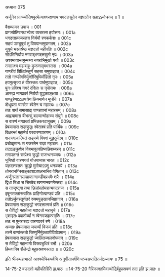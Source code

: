 अध्यायः 075

अर्जुनेन प्राग्ज्योतिषपुरमेत्याश्वरक्षणाय भगदत्तसुतेन यज्ञदत्तेन सहाऽऽयोधनम् ॥ 1 ॥

वैशम्पायन उवाच ।	001  
प्राग्ज्योतिषमथाभ्येत्य व्यचरत्स हयोत्तमः ।	001a  
भगदत्तात्मजस्तत्र निर्ययौ रणकर्कशः ॥	001c  
सहयं पाण्डुपुत्रं तु विषयान्तमुपागतम् ।	002a  
युयुधे भरतश्रेष्ठ यज्ञदत्तो महीपतिः ॥	002c  
सोऽभिनिर्याय नगराद्भगदत्तसुतो नृपः ।	003a  
अश्वमायान्तमुन्मथ्य नगराभिमुखो ययौ ॥	003c  
तमालक्ष्य महाबाहुः कुरूणामृषभस्तदा ।	004a  
गाण्डीवं विक्षिपंस्तूर्णं सहसा समुपाद्रवत् ॥	004c  
ततो गाण्डीवनिर्मुक्तैरिषुभिर्मोहितो नृपः ।	005a  
हयमुत्सृज्य तं वीरस्ततः पार्थमुपाद्रवत् ॥	005c  
पुनः प्रविश्य नगरं दंशितः स नृपोत्तमः ।	006a  
आरुह्य नागप्रवरं निर्ययौ युद्धकाङ्क्षया ॥	006c  
पाण्डुरेणाऽऽतपत्रेण ध्रियमाणेन मूर्धनि ।	007a  
दोधूयता चामरेण श्वेतेन च महारथः ॥	007c  
ततः पार्थं समासाद्य पाण्डवानां महारथम् ।	008a  
आह्वयामास बीभत्सुं बाल्यान्मोहाच्च संयुगे ॥	008c  
स वारणं नगप्रख्यं प्रभिन्नकरटामुखम् ।	009a  
प्रेषयामास सङ्क्रुद्धः श्वेताश्वं प्रति पार्थिवः ॥	009c  
विक्षरन्तं महामेघं परवारणवारणम् ।	010a  
शस्त्रवत्कल्पितं सङ्ख्ये विवशं युद्धदुर्मदम् ॥	010c  
प्रचोद्यमानः स गजस्तेन राज्ञा महाबलः ।	011a  
तदाऽङ्कुशेन विबभावुत्पतिष्यन्निवाम्बरम् ॥	011c  
तमापतन्तं सम्प्रेक्ष्य क्रुद्धो राजन्धनञ्जयः ।	012a  
भूमिष्ठो वारणगतं योधयामास भारत ॥	012c  
यज्ञदत्तस्ततः क्रुद्धो मुमोचाऽऽशु धनञ्जये ।	013a  
तोमरानग्निसङ्काशाञ्शलभानिव वेगितान् ॥	013c  
अर्जुनस्तानसम्प्राप्तान्गाण्डीवप्रभवैः शरैः ।	014a  
द्विधा त्रिधा च चिच्छेद खगमान्खगमैस्तदा ॥	014c  
स तान्दृष्ट्वा तथा छिन्नांस्तोमरान्भगदत्तजः ।	015a  
इषूनसक्तांस्त्वरितः प्राहिणोत्पाण्डवं प्रति ॥	015c  
ततोऽर्जुनस्तूर्णतरं रुक्मपुङ्खानजिह्मगान् ।	016a  
प्रेषयामास सङ्क्रुद्धो भगदत्तात्मजं प्रति ॥	016c  
स तैर्विद्धो महातेजा यज्ञदत्तो महामृधे ।	017a  
भृशाहतः पपातोर्व्यां न त्वेनमजहात्स्मृतिः ॥	017c  
ततः स पुनरारुह्य वारणप्रवरं रणे ।	018a  
अव्यग्रः प्रेषयामास जयार्थी विजयं प्रति ॥	018c  
तस्मै बाणांस्ततो जिष्णुर्निर्मुक्ताशीविषोपमान् ।	019a  
प्रेषयामास सङ्क्रुद्धो ज्वलितज्वलनोपमान् ॥	019c  
स तैर्विद्धो महानागो विस्रवन्रुधिरं बभौ ।	020a  
हिमवानिव शैलेन्द्रो बहुप्रस्रवणस्तदा ॥ ॥	020c  

इति श्रीमन्महाभारते आश्वमेधिकपर्वणि अनुगीतापर्वणि पञ्चसप्ततितमोऽध्यायः ॥ 75 ॥

14-75-2 वज्रदत्तो महीपतिरिति झ.पाठः ॥ 14-75-20 गैरिकाक्तमिवाम्भोद्रिर्बहुप्रस्रवणं तदा इति झ.पाठः ॥
